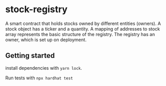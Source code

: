 # stock-registry

A smart contract that holds stocks owned by different entities (owners). 
A stock object has a ticker and a quantity.
A mapping of addresses to stock array represents the basic structure of the registry.
The registry has an owner, which is set up on deployment.

## Getting started

install dependencies with `yarn lock`.

Run tests with `npx hardhat test`

